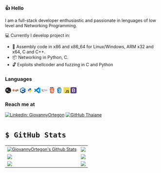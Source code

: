 ###  :+1: Hello

I am a full-stack developer enthusiastic and passionate in lenguages of low level and Networking Programming.

 :computer: Currently I develop project in:

-  :rocket: Assembly code in x86 and x86_64 for Linux/Windows, ARM x32 and x64, C and C++.
-  :package: Networking in Python, C.
-  :unlock: Exploits shellcoder and fuzzing in C and Python

### Languages
<code><img height="20" src="https://raw.githubusercontent.com/github/explore/80688e429a7d4ef2fca1e82350fe8e3517d3494d/topics/terminal/terminal.png"></code>
<code><img height="20" src="https://raw.githubusercontent.com/github/explore/80688e429a7d4ef2fca1e82350fe8e3517d3494d/topics/git/git.png"></code>
<code><img height="20" src="https://raw.githubusercontent.com/github/explore/80688e429a7d4ef2fca1e82350fe8e3517d3494d/topics/cpp/cpp.png"></code>
<code><img height="20" src="https://raw.githubusercontent.com/github/explore/80688e429a7d4ef2fca1e82350fe8e3517d3494d/topics/python/python.png"></code>
<code><img height="20" src="https://raw.githubusercontent.com/github/explore/80688e429a7d4ef2fca1e82350fe8e3517d3494d/topics/visual-studio-code/visual-studio-code.png"></code>
<code><img height="20" src="https://raw.githubusercontent.com/github/explore/80688e429a7d4ef2fca1e82350fe8e3517d3494d/topics/flask/flask.png"></code>
<code><img height = "20" src = "https://raw.githubusercontent.com/github/explore/80688e429a7d4ef2fca1e82350fe8e3517d3494d/topics/html/html.png"></code>
<code><img height = "20" src = "https://raw.githubusercontent.com/github/explore/80688e429a7d4ef2fca1e82350fe8e3517d3494d/topics/css/css.png"></code>
<code><img height="20" src="https://raw.githubusercontent.com/github/explore/80688e429a7d4ef2fca1e82350fe8e3517d3494d/topics/javascript/javascript.png"></code>
<code><img height = "20" src = "https://raw.githubusercontent.com/github/explore/80688e429a7d4ef2fca1e82350fe8e3517d3494d/topics/bootstrap/bootstrap.png"></code>

### Reach me at
[![Linkedin: GiovannyOrtegon](https://img.shields.io/badge/-GiovannyOrtegon-blue?style=flat-square&logo=Linkedin&logoColor=white&link=https://www.linkedin.com/in/giovanny-o-3a6096143/)](https://www.linkedin.com/in/giovanny-o-3a6096143/)
[![GitHub Thaiane](https://img.shields.io/github/followers/giovannyortegon?label=follow&style=social)](https://github.com/giovannyortegon)


# `$ GitHub Stats`

<table style="border:0px; padding:0px">
<tr>
  <td >
   <a href="https://github.com/giovannyortegon/giovannyortegon/">
   <img width=350 align="center" src="https://github-readme-stats.vercel.app/api?username=giovannyortegon&show_icons=true&line_height=27&count_private=true" alt="GiovannyOrtegon's Github Stats" />
   </a>
   </td>
   <td>
    <a href="https://github.com/giovannyortegon/giovannyortegon/">
    <img  width=250 align="center" src="https://github-readme-stats.vercel.app/api/top-langs/?username=giovannyortegon&hide=html,css" />
    </a>
  </td>
</tr>
<tr>
  <td>
   <a href="https://github.com/giovannyortegon/Assembly">
   <img width=350 align="center" src="https://github-readme-stats.vercel.app/api/pin/?username=giovannyortegon&repo=Assembly" />
   </a>
  </td>
  <td>
   <a href="https://github.com/giovannyortegon/shellcode-x86_x64">
   <img width=350 align="center" src="https://github-readme-stats.vercel.app/api/pin/?username=giovannyortegon&repo=Shellcode-x86_x64" />
   </a>
  </td>
 </tr>
 <tr>
  <td>
   <a href="https://github.com/giovannyortegon/PracticalBinaryAnalysis">
   <img  width=350 align="center" src="https://github-readme-stats.vercel.app/api/pin/?username=giovannyortegon&repo=PracticalBinaryAnalysis" />
   </a>
  </td>
  <td>
   <a href="https://github.com/giovannyortegon/PracticalC_programming">
   <img  width=350 align="center" src="https://github-readme-stats.vercel.app/api/pin/?username=giovannyortegon&repo=PracticalC_programming" />
   </a>
  </td> 
 </tr>
</table>
